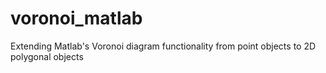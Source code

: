 # voronoi_matlab
Extending Matlab's Voronoi diagram functionality from point objects to 2D polygonal objects
